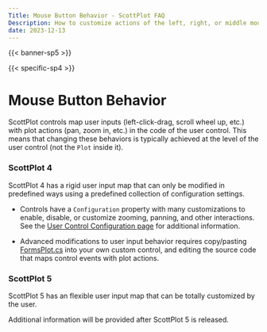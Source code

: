 ```yaml
---
Title: Mouse Button Behavior - ScottPlot FAQ
Description: How to customize actions of the left, right, or middle mouse buttons in interactive ScottPlot controls
date: 2023-12-13
---
```


{{< banner-sp5 >}}

{{< specific-sp4 >}}

# Mouse Button Behavior

ScottPlot controls map user inputs (left-click-drag, scroll wheel up, etc.) with plot actions (pan, zoom in, etc.) in the code of the user control. This means that changing these behaviors is typically achieved at the level of the user control (not the `Plot` inside it). 

### ScottPlot 4

ScottPlot 4 has a rigid user input map that can only be modified in predefined ways using a predefined collection of configuration settings.
  
  * Controls have a `Configuration` property with many customizations to enable, disable, or customize zooming, panning, and other interactions. See the [User Control Configuration page](../configuration/) for additional information.

  * Advanced modifications to user input behavior requires copy/pasting [FormsPlot.cs](https://github.com/ScottPlot/ScottPlot/blob/main/src/ScottPlot4/ScottPlot.WinForms/FormsPlot.cs) into your own custom control, and editing the source code that maps control events with plot actions.

### ScottPlot 5

ScottPlot 5 has an flexible user input map that can be totally customized by the user.

Additional information will be provided after ScottPlot 5 is released.